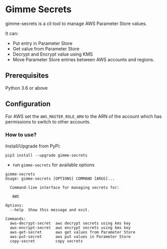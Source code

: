 # Gimme Secrets

gimme-secrets is a cli tool to manage AWS Parameter Store values.

It can:
- Put entry in Parameter Store
- Get value from Parameter Store
- Decrypt and Encrypt value using KMS
- Move Parameter Store entries between AWS accounts and regions.


## Prerequisites
Python 3.6 or above

## Configuration

For AWS set the `AWS_MASTER_ROLE_ARN` to the ARN of the account which has permissions to switch to other accounts.


### How to use?

Install/Upgrade from PyPi:

`pip3 install --upgrade gimme-secrets`

- run `gimme-secrets` for available options

```
gimme-secrets
Usage: gimme-secrets [OPTIONS] COMMAND [ARGS]...

  Command-line interface for managing secrets for:

   AWS

Options:
  --help  Show this message and exit.

Commands:
  aws-decrypt-secret  aws decrypt secrets using kms key
  aws-encrypt-secret  aws encrypt secrets using kms key
  aws-get-secret      aws get values from Parameter Store
  aws-put-secret      aws put values in Parameter Store
  copy-secret         copy secrets

```
